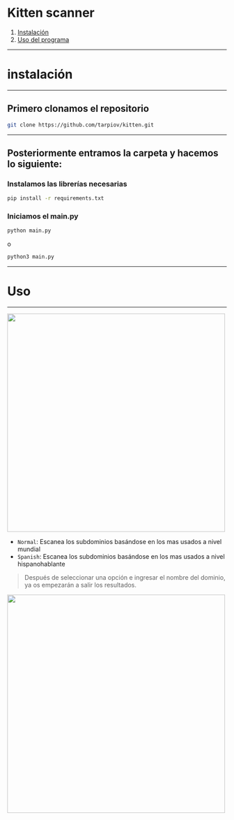 
# Kitten scanner

1. [Instalación](#instalación)
2. [Uso del programa](#uso)



---
# instalación
---
## Primero clonamos el repositorio
```sh
git clone https://github.com/tarpiov/kitten.git
```


---
## Posteriormente entramos la carpeta y hacemos lo siguiente:

### Instalamos las librerías necesarias

```sh
pip install -r requirements.txt
```

### Iniciamos el main.py

```sh
python main.py
```
o
```sh
python3 main.py
```

---

# Uso
---

<img src="https://media.discordapp.net/attachments/1271321869760598081/1274181511217942648/image.png?ex=66c54601&is=66c3f481&hm=b3f4bc2e023697162d769e85a32ccfe92fd8b50d331099504d7fe54eb6734483&=&format=webp&quality=lossless&width=546&height=525" width=500>

- `Normal`: Escanea los subdominios basándose en los mas usados a nivel mundial
- `Spanish`: Escanea los subdominios basándose en los mas usados a nivel hispanohablante

> Después de seleccionar una opción e ingresar el nombre del dominio, ya os empezarán a salir los resultados.
<img src="https://media.discordapp.net/attachments/1271321869760598081/1274182086642765947/image.png?ex=66c5468a&is=66c3f50a&hm=e26873cd1b950a7742fe98c26e8100194ece1494913c5d490059bf364822b6e4&=&format=webp&quality=lossless&width=577&height=525" width=500>


